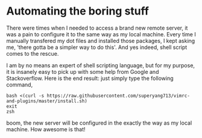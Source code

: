 # Automating the boring stuff

There were times when I needed to access a brand new remote server, it was a
pain to configure it to the same way as my local machine. Every time I manually
transfered my dot files and installed those packages, I kept asking me, 'there
gotta be a simpler way to do this'. And yes indeed, shell script comes to the
rescue.

I am by no means an expert of shell scripting language, but for my purpose,  it
is insanely easy to pick up with some help from Google and Stackoverflow. Here
is the end result: just simply type the following command,

```
bash <(curl -s https://raw.githubusercontent.com/superyang713/vimrc-and-plugins/master/install.sh)
exit
zsh
```

boom, the new server will be configured in the exactly the way as my local
machine. How awesome is that!

